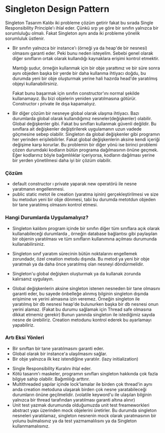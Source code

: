 # Singleton Design Pattern
Singleton Tasarım Kalıbı iki probleme çözüm getirir fakat bu sırada Single Responsibility Principle'ı ihlal eder.
Çünkü srp ye göre bir sınıfın yalnızca bir sorumluluğu olmalı. Fakat Singleton aynı anda iki probleme yönelik
sorumluluk üstlenir.

- Bir sınıfın yalnızca bir instance'ı (örneği ya da heap'de bir nesnesi) olmasını garanti eder.
Peki bunu neden isteyelim. Sebebi genel olarak diğer sınıfların ortak olarak kullandığı kaynaklara erişimi kontrol
etmektir.

  Mantığı şudur, örneğin kullanmak için bir obje yarattınız ve bir süre sonra aynı objeden başka bir yerde bir daha
kullanma ihtiyacı doğdu, bu durumda yeni bir obje oluşturmak yerine hali hazırda head'de yaratılmış objeyi kullanabilirsiniz.

  Fakat bunu başarmak için sınıfın constructor'ını normal şekilde kullanamayız. Bu bizi objelerin yeniden yaratılmasına
götürür. Constructor ı private ile dışa kapamalıyız.


- Bir diğer çözüm bir nesneye global olarak ulaşma ihtiyacı.
Bazı durumlarda global olarak kullandığımız nesneler(değişkenler) olabilir. Global değişkenler gibi. Fakat bu sınıfları kullanmak
güvenli değildir. Bu sınıflara ait değişkenler değiştirilerek uygulamanın uzun vadede göçmesine sebep olabilir.
  Singleton da global değişkenler gibi programın her yerinden erişilebilirler. Fakat global değişkenlerin aksine
kendi içeriği değişime karşı korurlar. 
  Bu problemin bir diğer yönü ise birinci problemi çözen durumdaki kodların bütün programa dağılmasının önüne geçmek.
Eğer kodlarınız böyle bağımlılıklar içeriyorsa, kodların dağılması yerine bir yerden yönetilmesi daha iyi bir çözüm olabilir.

### Çözüm
- default constructor ı private yaparak new operatörü ile nesne yaratmanın engellenmesi.
- public static metot ile creation (yaratma işinin) gerçekleştirilmesi ve size bu metodun yeni bir obje dönmesi, tabi
  bu durumda metotdun objeden bir tane yaratılmış olmasını kontrol etmesi.

### Hangi Durumlarda Uygulamalıyız?
- Singleton kalıbını program içinde bir sınıfın diğer tüm sınıflara açık olarak kullanabileceği durumlarda , örneğin
  database bağlantısı gibi paylaşılan bir objenin yaratılması ve tüm sınıfların kullanımına açılması durumunda kullanabilirsiniz.

- Singleton sınıf yaratım sürecinin bütün noktalarını engellemek zorundadır, özel creation metodu dışında. Bu metod
  ya yeni bir obje yaratmalı ya da daha önce yaratılmış olan nesneyi döndürmelidir.

- Singleton'u global değişken oluşturmak ya da kullanak zorunda kalırsanız uygulayın.
- Global değişkenlerin aksine singleton istenen nesneden bir tane olmasını garanti eder, bu sayede önbelleğe alınmış
  bilginin singleton dışında erişimine ve yerini almasına izin veremez. Örneğin singleton ile yaratılmış bir db nesnesi heap'de
  bulunurken başka bir db nesnesi onun yerini alamaz. (Fakat bu durumu sağlamak için Thread safe olmasına dikkat etmemiz gerekir)
  Bunun yanında singleton ile istediğimiz sayıda nesne de ürebiliriz. Creation metodunu kontrol ederek bu ayarlamayı yapabiliriz.

### Artı Eksi Yönleri
+ Bir sınıftan bir tane yaratılmasını garanti eder.
+ Global olarak bir instance'a ulaşılmasını sağlar.
+ Bir obje yalnızca ilk kez istendiğine yaratılır. (lazy initialization)

- Single Responsibility Kuralını ihlal eder.
- Kötü tasarım'ı maskeler, programın sınıfları singleton hakkında çok fazla bilgiye sahip olabilir. Bağımlılığı arttırır.
- Multithreaded yapılar içinde lock'lamalar ile birden çok thread'in aynı anda creation metoduna ulaşarak
  birden çok nesne yaratabileceği durumların önüne geçilmelidir. (volatile keyword'u ile ulaşılan bilginin yalnızca
  bir thread tarafından yaratılması garanti altına alınır)
- Unit test yazmak durumunda olduğumuzda unit test freameworkleri abstract yapı üzerinden mock objelerini üretirler.
  Bu durumda singleton nesneleri yaratılamaz, singleton nesnenin mock olarak yaratmasının bir yolunu bulmalısınız ya da
  test yazmamalılısını ya da Singleton kullanmamalısınız.